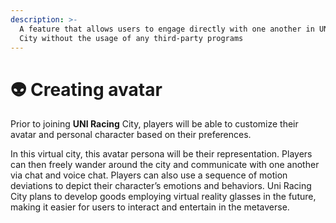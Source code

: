 ```yaml
---
description: >-
  A feature that allows users to engage directly with one another in UNI Racing
  City without the usage of any third-party programs
---
```


# 👽 Creating avatar

Prior to joining **UNI Racing** City, players will be able to customize their avatar and personal character based on their preferences.&#x20;

In this virtual city, this avatar persona will be their representation. Players can then freely wander around the city and communicate with one another via chat and voice chat. Players can also use a sequence of motion deviations to depict their character’s emotions and behaviors. Uni Racing City plans to develop goods employing virtual reality glasses in the future, making it easier for users to interact and entertain in the metaverse.
